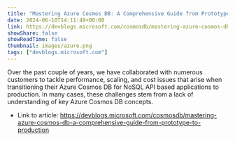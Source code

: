 ```yaml
---
title: "Mastering Azure Cosmos DB: A Comprehensive Guide from Prototype to Production"
date: 2024-06-10T14:11:49+00:00
link: https://devblogs.microsoft.com/cosmosdb/mastering-azure-cosmos-db-a-comprehensive-guide-from-prototype-to-production
showShare: false
showReadTime: false
thumbnail: images/azure.png
tags: ["devblogs.microsoft.com"]
---
```

Over the past couple of years, we have collaborated with numerous customers to tackle performance, scaling, and cost issues that arise when transitioning their Azure Cosmos DB for NoSQL API based applications to production. In many cases, these challenges stem from a lack of understanding of key Azure Cosmos DB concepts.

- Link to article: https://devblogs.microsoft.com/cosmosdb/mastering-azure-cosmos-db-a-comprehensive-guide-from-prototype-to-production